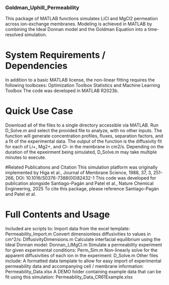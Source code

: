 ### Goldman_Uphill_Permeability
This package of MATLAB functions simulates LiCl and MgCl2 permeation across ion-exchange membranes. Modeling is achieved in MATLAB by combining the Ideal Donnan model and the Goldman Equation into a time-resolved simulation. 

# System Requirements / Dependencies
In addition to a basic MATLAB license, the non-linear fitting requires the following toolboxes:
	Optimization Toolbox
	Statistics and Machine Learning Toolbox
The code was developed in MATLAB R2023b.

# Quick Use Case
Download all of the files to a single directory accessible via MATLAB. 
Run D_Solve.m and select the provided file to analyze, with no other inputs. The function will generate concentration profiles, fluxes, separation factors, and a fit of the experimental data. 
The output of the function is the diffusivity fit for each of Li+, Mg2+, and Cl- in the membrane in cm2/s. 
Depending on the duration of the epxeirment being simulated, D_Solve.m may take multiple minutes to execute. 

#Related Publications and Citation
This simulation platform was originally implemented by Higa et al., Journal of Membrane Science, 1988, 37, 3, 251-266, DOI: 10.1016/S0376-7388(00)82432-1
This code was developed for publication alongside Santiago-Pagán and Patel et al., Nature Chemical Engineering, 2025
To cite this package, please reference Santiago-Pagán and Patel et al. 

# Full Contents and Usage
Included are scripts to:
	Import data from the excel template: Permeability_Import.m
	Convert dimensionless diffusivities to values in cm^2/s: DiffusivityDimensions.m
	Calculate interfacial equilibrium using the Ideal Donnan model: Donnan_LiMgCl.m
	Simulate a permeability experiment for given experimental conditions: Perm_Sim.m
	Non-linearly solve for the apparent diffusivities of each ion in the experiment: D_Solve.m
Other files include: 
	A formatted data template to allow for easy import of experimental permeability data and accompanying cell / membrane information: Permeability_Data.xlsx
	A DEMO folder containing example data that can be fit using this simulation: Permeability_Data_CR61Example.xlsx